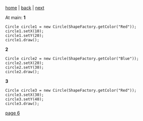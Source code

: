 [home](./page01.md) | [back](./page04.md) | [next](./page06.md)

At main:
**1**
```
Circle circle1 = new Circle(ShapeFactory.getColor("Red"));
circle1.setX(10);
circle1.setY(20);
circle1.draw();
```
**2**
```
Circle circle2 = new Circle(ShapeFactory.getColor("Blue"));
circle2.setX(20);
circle2.setY(30);
circle2.draw();
```
**3**
```
Circle circle3 = new Circle(ShapeFactory.getColor("Red"));
circle3.setX(30);
circle3.setY(40);
circle3.draw();
```


[page 6](./page06.md)
